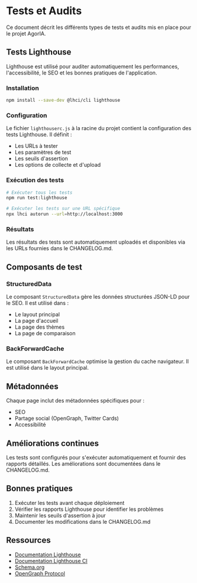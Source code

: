 # Tests et Audits

Ce document décrit les différents types de tests et audits mis en place pour le projet AgorIA.

## Tests Lighthouse

Lighthouse est utilisé pour auditer automatiquement les performances, l'accessibilité, le SEO et les bonnes pratiques de l'application.

### Installation

```bash
npm install --save-dev @lhci/cli lighthouse
```

### Configuration

Le fichier `lighthouserc.js` à la racine du projet contient la configuration des tests Lighthouse. Il définit :
- Les URLs à tester
- Les paramètres de test
- Les seuils d'assertion
- Les options de collecte et d'upload

### Exécution des tests

```bash
# Exécuter tous les tests
npm run test:lighthouse

# Exécuter les tests sur une URL spécifique
npx lhci autorun --url=http://localhost:3000
```

### Résultats

Les résultats des tests sont automatiquement uploadés et disponibles via les URLs fournies dans le CHANGELOG.md.

## Composants de test

### StructuredData

Le composant `StructuredData` gère les données structurées JSON-LD pour le SEO. Il est utilisé dans :
- Le layout principal
- La page d'accueil
- La page des thèmes
- La page de comparaison

### BackForwardCache

Le composant `BackForwardCache` optimise la gestion du cache navigateur. Il est utilisé dans le layout principal.

## Métadonnées

Chaque page inclut des métadonnées spécifiques pour :
- SEO
- Partage social (OpenGraph, Twitter Cards)
- Accessibilité

## Améliorations continues

Les tests sont configurés pour s'exécuter automatiquement et fournir des rapports détaillés. Les améliorations sont documentées dans le CHANGELOG.md.

## Bonnes pratiques

1. Exécuter les tests avant chaque déploiement
2. Vérifier les rapports Lighthouse pour identifier les problèmes
3. Maintenir les seuils d'assertion à jour
4. Documenter les modifications dans le CHANGELOG.md

## Ressources

- [Documentation Lighthouse](https://developers.google.com/web/tools/lighthouse)
- [Documentation Lighthouse CI](https://github.com/GoogleChrome/lighthouse-ci)
- [Schema.org](https://schema.org/)
- [OpenGraph Protocol](https://ogp.me/) 